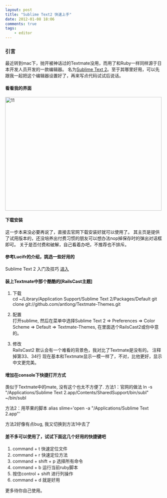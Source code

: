 ```yaml
---
layout: post
title: "Sublime Text2 快速上手"
date: 2012-01-08 18:06
comments: true
tags:
    - editor 
---
```


### 引言

最近转到mac下，抛开被神话过的Textmate没用，而用了和Ruby一样同样源于日本开发人员开发的一款编辑器。
名为[Sublime Text 2][1]。至于其哪里好用，可以先跟我一起把这个编辑器设置好了，再来写点代码试试后说话。

#### 看看我的界面

<a href="http://www.flickr.com/photos/73858287@N03/6659323315/" title="Flickr 上 hhuai2012 的 11"><img src="http://farm8.staticflickr.com/7152/6659323315_1123824780.jpg" width="500" height="364" alt="11"></a>

#### 下载安装

这一步本来没必要再说了，直接去官网下载安装好就可以使用了。
其主页是提供了试用版本的，还没培养出付费习惯的朋友可以想办法nop掉保存时的弹出对话框即可。
关于是否付费和破解，自己看着办吧，不推荐也不排斥。

#### 参考Lucifr的介绍，挑选一些好用的

Sublime Text 2 入门及技巧 [进入][2]

#### 装上Textmate中那个酷酷的[RailsCast主题]

1. 下载  
    cd ~/Library/Application Support/Sublime Text 2/Packages/Default
    git clone git://github.com/antlong/Textmate-Themes.git

2. 配置  
打开sublime, 然后在菜单中选择Sublime Text 2 => Preferences => Color Scheme => Default => Textmate-Themes, 在里面选个RailsCast2或你中意的。

3. 修改  
RailsCast2 默认会有一个难看的背景色，我对比了Textmate是没有的。
注释掉第33、34行
        <!--
        <key>background</key>
        <string>#282828</string>
        -->
现在基本和Textmate显示一模一样了，不对，比他更好，显示中文更完美。

#### 增加在console下快捷打开方式

类似于Textmate中的mate, 没有这个也太不方便了.
方法1：官网的做法
    ln -s "/Applications/Sublime Text 2.app/Contents/SharedSupport/bin/subl" ~/bin/subl

方法2：用苹果的脚本
    alias slime='open -a "/Applications/Sublime Text 2.app"'

方法2好像有点bug, 我又切换到方法1中去了

#### 差不多可以使用了，试试下面这几个好用的快捷键吧

1. command + t 快速定位文件
2. command + r 快速定位方法
3. command + shift + p 选择所有命令
4. command + b 运行当前ruby脚本
5. 按住control + shift 进行列操作
6. command + d 就是好用

更多待你自己使用。

[1]: http://sublimetext.com/2
[2]: http://lucifr.com/139225/sublime-text-2-tricks-and-tips/
[3]: https://github.com/antlong/Textmate-Themes
